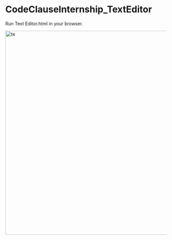 # CodeClauseInternship_TextEditor

Run Text Editor.html in your browser.

<img width="638" alt="te" src="https://github.com/sumairaawan98/CodeClauseInternship_TextEditor/assets/60813545/ceb1f1d9-4325-4b31-9ae9-1b0e4de4ed39">

